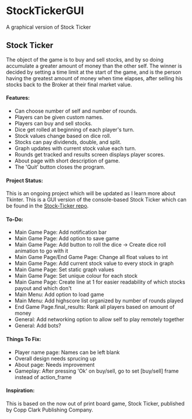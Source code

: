 # StockTickerGUI
A graphical version of Stock Ticker

## Stock Ticker

The object of the game is to buy and sell stocks, and by so doing accumulate a greater amount of money than the other self. The winner is decided by setting a time limit at the start of the game, and is the person having the greatest amount of money when time elapses, after selling his stocks back to the Broker at their final market value.

#### Features:

* Can choose number of self and number of rounds.
* Players can be given custom names.
* Players can buy and sell stocks.
* Dice get rolled at beginning of each player's turn.
* Stock values change based on dice roll.
* Stocks can pay dividends, double, and split.
* Graph updates with current stock value each turn.
* Rounds get tracked and results screen displays player scores.
* About page with short description of game.
* The 'Quit' button closes the program.

#### Project Status:

This is an ongoing project which will be updated as I learn more about Tkinter.
This is a GUI version of the console-based Stock Ticker which can be found in the [Stock-Ticker repo](https://github.com/ZacharyKeatings/Stock-Ticker).

#### To-Do:

* Main Game Page: Add notification bar
* Main Game Page: Add option to save game
* Main Game Page: Add button to roll the dice -> Create dice roll animation to go with it
* Main Game Page/End Game Page: Change all float values to int
* Main Game Page: Add current stock value to every stock in graph
* Main Game Page: Set static graph values
* Main Game Page: Set unique colour for each stock
* Main Game Page: Create line at 1 for easier readability of which stocks payout and which don't
* Main Menu: Add option to load game
* Main Menu: Add highscore list organized by number of rounds played
* End Game Page.final_results: Rank all players based on amount of money 
* General: Add networking option to allow self to play remotely together
* General: Add bots?

#### Things To Fix:

* Player name page: Names can be left blank
* Overall design needs sprucing up
* About page: Needs improvement
* Gameplay: After pressing 'Ok' on buy/sell, go to set [buy/sell] frame instead of action_frame

#### Inspiration:

This is based on the now out of print board game, Stock Ticker, published by Copp Clark Publishing Company.
